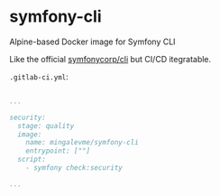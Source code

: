 # symfony-cli

Alpine-based Docker image for Symfony CLI

Like the official [symfonycorp/cli](https://hub.docker.com/r/symfonycorp/cli) but CI/CD itegratable.

`.gitlab-ci.yml`:

```yml

...

security:
  stage: quality
  image:
    name: mingalevme/symfony-cli
    entrypoint: [""]
  script:
    - symfony check:security

...

```

